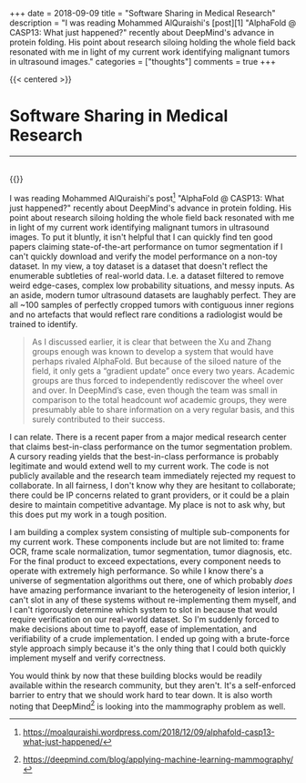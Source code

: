 +++
date = 2018-09-09
title = "Software Sharing in Medical Research"
description = "I was reading Mohammed AlQuraishi's [post][1] \"AlphaFold @ CASP13: What just happened?\" recently about DeepMind's advance in protein folding. His point about research siloing holding the whole field back resonated with me in light of my current work identifying malignant tumors in ultrasound images."
categories = ["thoughts"]
comments = true
+++

{{< centered >}}
# Software Sharing in Medical Research
<hr>
<br>
{{</ centered>}}

I was reading Mohammed AlQuraishi's post[^1] "AlphaFold @ CASP13: What just happened?" recently about DeepMind's advance in protein folding. His point about research siloing holding the whole field back resonated with me in light of my current work identifying malignant tumors in ultrasound images. To put it bluntly, it isn't helpful that I can quickly find ten good papers claiming state-of-the-art performance on tumor segmentation if I can't quickly download and verify the model performance on a non-toy dataset. In my view, a toy dataset is a dataset that doesn't reflect the enumerable subtleties of real-world data. I.e. a dataset filtered to remove weird edge-cases, complex low probability situations, and messy inputs. As an aside, modern tumor ultrasound datasets are laughably perfect. They are all ~100 samples of perfectly cropped tumors with contiguous inner regions and no artefacts that would reflect rare conditions a radiologist would be trained to identify.

> As I discussed earlier, it is clear that between the Xu and Zhang groups enough was known to develop a system that would have perhaps rivaled AlphaFold. But because of the siloed nature of the field, it only gets a “gradient update” once every two years. Academic groups are thus forced to independently rediscover the wheel over and over. In DeepMind’s case, even though the team was small in comparison to the total headcount wof academic groups, they were presumably able to share information on a very regular basis, and this surely contributed to their success.

I can relate. There is a recent paper from a major medical research center that claims best-in-class performance on the tumor segmentation problem. A cursory reading yields that the best-in-class performance is probably legitimate and would extend well to my current work. The code is not publicly available and the research team immediately rejected my request to collaborate. In all fairness, I don't know why they are hesitant to collaborate; there could be IP concerns related to grant providers, or it could be a plain desire to maintain competitive advantage. My place is not to ask why, but this does put my work in a tough position.

I am building a complex system consisting of multiple sub-components for my current work. These components include but are not limited to: frame OCR, frame scale normalization, tumor segmentation, tumor diagnosis, etc. For the final product to exceed expectations, every component needs to operate with extremely high performance. So while I know there's a universe of segmentation algorithms out there, one of which probably _does_ have amazing performance invariant to the heterogeneity of lesion interior, I can't slot in any of these systems without re-implementing them myself, and I can't rigorously determine which system to slot in because that would require verification on our real-world dataset. So I'm suddenly forced to make decisions about time to payoff, ease of implementation, and verifiability of a crude implementation. I ended up going with a brute-force style approach simply because it's the only thing that I could both quickly implement myself and verify correctness. 

You would think by now that these building blocks would be readily available within the research community, but they aren't. It's a self-enforced barrier to entry that we should work hard to tear down. It is also worth noting that DeepMind[^2] is looking into the mammography problem as well.

[^1]: https://moalquraishi.wordpress.com/2018/12/09/alphafold-casp13-what-just-happened/

[^2]: https://deepmind.com/blog/applying-machine-learning-mammography/